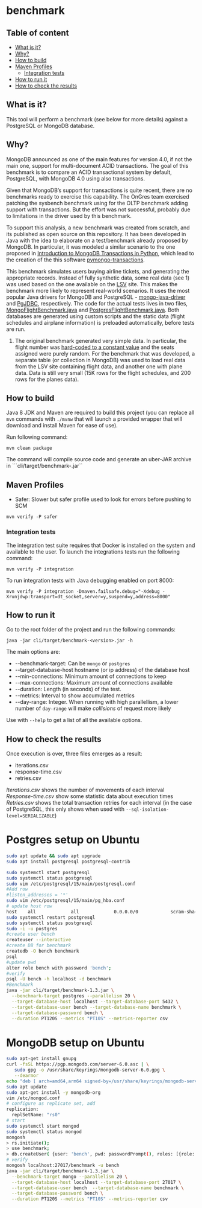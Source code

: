 # benchmark

## Table of content

* [What is it?](#what-is-it)
* [Why?](#why)
* [How to build](#how-to-build)
* [Maven Profiles](#maven-profiles)
    * [Integration tests](#integration-tests)
* [How to run it](#how-to-run-it)
* [How to check the results](#how-to-check-the-results)

## What is it?

This tool will perform a benchmark (see below for more details) against a PostgreSQL or MongoDB database.


## Why?

MongoDB announced as one of the main features for version 4.0, if not the main one, 
support for multi-document ACID transactions. The goal of this benchmark is to 
compare an ACID transactional system by default, PostgreSQL, with MongoDB 4.0 
using also transactions.

Given that MongoDB’s support for transactions is quite recent, there are no 
benchmarks ready to exercise this capability. The OnGres team exercised patching the 
sysbench benchmark using for the OLTP benchmark adding support with transactions. 
But the effort was not successful, probably due to limitations in the driver used by this 
benchmark.

To support this analysis, a new benchmark was created from scratch, and its 
published as open source on this repository. It has been developed in Java with the 
idea to elaborate on a test/benchmark already proposed by MongoDB. In particular, it 
was modeled a similar scenario to the one proposed in [Introduction to MongoDB 
Transactions in Python](https://www.mongodb.com/blog/post/introduction-to-mongodb-transactions-in-python),
which lead to the creation of the  this software [pymongo-transactions](https://github.com/jdrumgoole/pymongo-transactions).

This benchmark simulates users buying airline tickets, and generating the appropriate 
records. Instead of fully synthetic data, some real data (see 1) was used based on the one 
available on the [LSV](http://www.lsv.fr/~sirangel/teaching/dataset/index.html) site. 
This makes the benchmark more likely to represent real-world scenarios.
It uses the most popular Java drivers for MongoDB and PostgreSQL - [mongo-java-driver][1]
 and [PgJDBC](https://github.com/pgjdbc/pgjdbc), respectively. The code for the actual
 tests lives in two files, [MongoFlightBenchmark.java][2] and [PostgresFlightBenchmark.java][3].
 Both databases are generated using custom scripts and the static data (flight schedules 
 and airplane information) is preloaded automatically, before tests are run.

1. The original benchmark generated very simple data. In particular, the flight number was [hard-coded
to a constant value][4] and the seats assigned were purely random. For the benchmark that was developed,
a separate table (or collection in MongoDB) was used to load real data from the LSV site containing 
flight data, and another one with plane data. Data is still very small (15K rows for the flight schedules,
and 200 rows for the planes data).

[1]: https://mongodb.github.io/mongo-java-driver
[2]: https://gitlab.com/ongresinc/devel/benchmark/blob/master/cli/src/main/java/com/ongres/benchmark/MongoFlightBenchmark.java
[3]: https://gitlab.com/ongresinc/devel/benchmark/blob/master/cli/src/main/java/com/ongres/benchmark/PostgresFlightBenchmark.java
[4]: https://github.com/jdrumgoole/pymongo-transactions/blob/f73a1b366ff78aed13c870ee2e15ec87be6307ef/transaction_main.py#L70

## How to build

Java 8 JDK and Maven are required to build this project (you can replace all `mvn` commands with `./mvnw` that will launch a provided wrapper that will download and install Maven for ease of use).

Run following command:

```
mvn clean package
```

The command will compile source code and generate an uber-JAR archive in ```cli/target/benchmark-<version>.jar``

## Maven Profiles

- Safer: Slower but safer profile used to look for errors before pushing to SCM 

```
mvn verify -P safer
```

### Integration tests

The integration test suite requires that Docker is installed on the system and available to the user. 
To launch the integrations tests run the following command:

```
mvn verify -P integration
```

To run integration tests with Java debugging enabled on port 8000:

```
mvn verify -P integration -Dmaven.failsafe.debug="-Xdebug -Xrunjdwp:transport=dt_socket,server=y,suspend=y,address=8000"
```

## How to run it

Go to the root folder of the project and run the following commands:

```
java -jar cli/target/benchmark-<version>.jar -h
```
The main options are:  
- --benchmark-target: Can be `mongo` or `postgres`
- --target-database-host hostname (or ip address) of the database host
- --min-connections: Minimum amount of connections to keep 
- --max-connections: Maximum amount of connections available
- --duration: Length (in seconds) of the test.
- --metrics: Interval to show accumulated metrics
- --day-range: Integer. When running with high parallellism, a lower number of `day-range` will make _collisions_ of request more likely

Use with `--help` to get a list of all the available options.

## How to check the results
Once execution is over, three files emerges as a result:
- iterations.csv
- response-time.csv
- retries.csv

_Iterations.csv_ shows the number of movements of each interval  
_Response-time.csv_ show some statistic data about execution times  
_Retries.csv_ shows the total transaction retries for each interval (in the case of PostgreSQL, this only shows when used with `--sql-isolation-level=SERIALIZABLE`)

# Postgres setup on Ubuntu

```bash
sudo apt update && sudo apt upgrade
sudo apt install postgresql postgresql-contrib

sudo systemctl start postgresql
sudo systemctl status postgresql
sudo vim /etc/postgresql/15/main/postgresql.conf
#Add row
#listen_addresses = '*'
sudo vim /etc/postgresql/15/main/pg_hba.conf
# update host row
host    all             all             0.0.0.0/0            scram-sha-256
sudo systemctl restart postgresql
sudo systemctl status postgresql
sudo -i -u postgres
#create user bench
createuser --interactive
#create DB for benchmark
createdb -O bench benchmark
psql
#update pwd
alter role bench with password 'bench';
#verify
psql -U bench -h localhost -d benchmark
#Benchmark
java -jar cli/target/benchmark-1.3.jar \
  --benchmark-target postgres --parallelism 20 \
  --target-database-host localhost --target-database-port 5432 \
  --target-database-user bench --target-database-name benchmark \
  --target-database-password bench \
  --duration PT120S --metrics "PT10S" --metrics-reporter csv 
```

# MongoDB setup on Ubuntu

```bash
sudo apt-get install gnupg
curl -fsSL https://pgp.mongodb.com/server-6.0.asc | \
   sudo gpg -o /usr/share/keyrings/mongodb-server-6.0.gpg \
   --dearmor
echo "deb [ arch=amd64,arm64 signed-by=/usr/share/keyrings/mongodb-server-6.0.gpg ] https://repo.mongodb.org/apt/ubuntu jammy/mongodb-org/6.0 multiverse" | sudo tee /etc/apt/sources.list.d/mongodb-org-6.0.list
sudo apt update
sudo apt-get install -y mongodb-org
vim /etc/mongod.conf
# configure as replicate set, add
replication:
  replSetName: "rs0"
# start
sudo systemctl start mongod
sudo systemctl status mongod
mongosh
> rs.initiate();
> use benchmark;
> db.createUser( {user: 'bench', pwd: passwordPrompt(), roles: [{role: 'readWrite', db:'benchmark'}]});
# verify
mongosh localhost:27017/benchmark -u bench
java -jar cli/target/benchmark-1.3.jar \
  --benchmark-target mongo --parallelism 20 \
  --target-database-host localhost --target-database-port 27017 \
  --target-database-user bench  --target-database-name benchmark \
  --target-database-password bench \
  --duration PT120S --metrics "PT10S" --metrics-reporter csv
```
